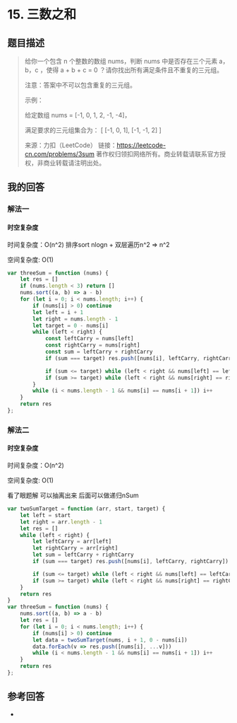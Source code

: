 # 15. 三数之和

## 题目描述

> 给你一个包含 n 个整数的数组 nums，判断 nums 中是否存在三个元素 a，b，c ，使得 a + b + c = 0 ？请你找出所有满足条件且不重复的三元组。
>
> 注意：答案中不可以包含重复的三元组。
>
>  
>
> 示例：
>
> 给定数组 nums = [-1, 0, 1, 2, -1, -4]，
>
> 满足要求的三元组集合为：
> [
>   [-1, 0, 1],
>   [-1, -1, 2]
> ]
>
> 来源：力扣（LeetCode）
> 链接：https://leetcode-cn.com/problems/3sum
> 著作权归领扣网络所有。商业转载请联系官方授权，非商业转载请注明出处。

## 我的回答

### 解法一

#### 时空复杂度

时间复杂度：O(n^2)  排序sort nlogn + 双层遍历n^2 => n^2

空间复杂度:   O(1)

```js
var threeSum = function (nums) {
    let res = []
    if (nums.length < 3) return []
    nums.sort((a, b) => a - b)
    for (let i = 0; i < nums.length; i++) {
        if (nums[i] > 0) continue
        let left = i + 1
        let right = nums.length - 1
        let target = 0 - nums[i]
        while (left < right) {
            const leftCarry = nums[left]
            const rightCarry = nums[right]
            const sum = leftCarry + rightCarry
            if (sum === target) res.push([nums[i], leftCarry, rightCarry])

            if (sum <= target) while (left < right && nums[left] == leftCarry) left++
            if (sum >= target) while (left < right && nums[right] == rightCarry) right--
        }
        while (i < nums.length - 1 && nums[i] == nums[i + 1]) i++
    }
    return res
};
```



### 解法二

#### 时空复杂度

时间复杂度：O(n^2)  

空间复杂度:   O(1)

看了眼题解 可以抽离出来 后面可以做递归nSum

```js
var twoSumTarget = function (arr, start, target) {
    let left = start
    let right = arr.length - 1
    let res = []
    while (left < right) {
        let leftCarry = arr[left]
        let rightCarry = arr[right]
        let sum = leftCarry + rightCarry
        if (sum === target) res.push([nums[i], leftCarry, rightCarry])

        if (sum <= target) while (left < right && nums[left] == leftCarry) left++
        if (sum >= target) while (left < right && nums[right] == rightCarry) right--
    }
    return res
}
var threeSum = function (nums) {
    nums.sort((a, b) => a - b)
    let res = []
    for (let i = 0; i < nums.length; i++) {
        if (nums[i] > 0) continue
        let data = twoSumTarget(nums, i + 1, 0 - nums[i])
        data.forEach(v => res.push([nums[i], ...v]))
        while (i < nums.length - 1 && nums[i] == nums[i + 1]) i++
    }
    return res
};
```



## 参考回答

- 
